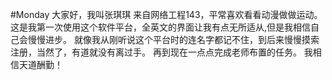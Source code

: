 #Monday
大家好，我叫张琪琪
来自网络工程143，平常喜欢看看动漫做做运动。\
这是我第一次使用这个软件平台，全英文的界面让我有点无所适从,但是我相信自己会慢慢进步。
就像我从刚听说这个平台时的连名字都记不住，到后来慢慢摸索注册，当然了，有道就没有离过手。
再到现在一点点完成老师布置的任务。
    我相信天道酬勤！
